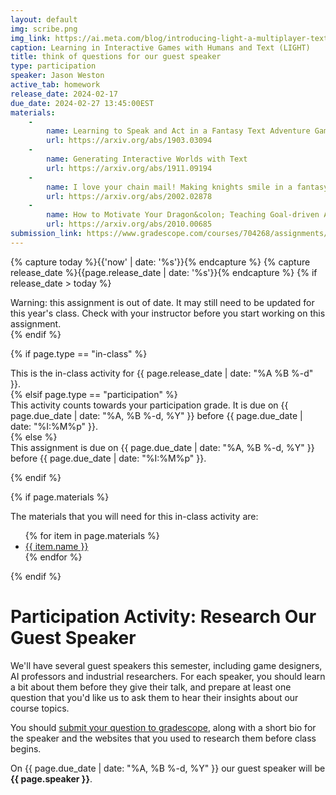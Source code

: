 ```yaml
---
layout: default
img: scribe.png
img_link: https://ai.meta.com/blog/introducing-light-a-multiplayer-text-adventure-game-for-dialogue-research/
caption: Learning in Interactive Games with Humans and Text (LIGHT)
title: think of questions for our guest speaker
type: participation
speaker: Jason Weston
active_tab: homework
release_date: 2024-02-17
due_date: 2024-02-27 13:45:00EST
materials:
    - 
        name: Learning to Speak and Act in a Fantasy Text Adventure Game
        url: https://arxiv.org/abs/1903.03094
    - 
        name: Generating Interactive Worlds with Text 
        url: https://arxiv.org/abs/1911.09194
    - 
        name: I love your chain mail! Making knights smile in a fantasy game world&colon; Open-domain goal-oriented dialogue agents
        url: https://arxiv.org/abs/2002.02878
    - 
        name: How to Motivate Your Dragon&colon; Teaching Goal-driven Agents to Speak and Act in Fantasy Worlds 
        url: https://arxiv.org/abs/2010.00685
submission_link: https://www.gradescope.com/courses/704268/assignments/4120036
---
```


<!-- Check whether the assignment is ready to release -->
{% capture today %}{{'now' | date: '%s'}}{% endcapture %}
{% capture release_date %}{{page.release_date | date: '%s'}}{% endcapture %}
{% if release_date > today %} 
<div class="alert alert-danger">
Warning: this assignment is out of date.  It may still need to be updated for this year's class.  Check with your instructor before you start working on this assignment.
</div>
{% endif %}
<!-- End of check whether the assignment is up to date -->



{% if page.type == "in-class" %}
<!-- In class activity -->
<div class="alert alert-info">
This is the in-class activity for {{ page.release_date | date: "%A %B %-d" }}.
</div>
{% elsif page.type == "participation" %}
<div class="alert alert-info">
This activity counts towards your participation grade. It is due on {{ page.due_date | date: "%A, %B %-d, %Y" }} before {{ page.due_date | date: "%I:%M%p" }}. 
</div>
{% else %}
<!-- Homework assignment -->
<div class="alert alert-info">
This assignment is due on {{ page.due_date | date: "%A, %B %-d, %Y" }} before {{ page.due_date | date: "%I:%M%p" }}. 
</div>

{% endif %}

{% if page.materials %}
<div class="alert alert-info">
The materials that you will need for this in-class activity are:
<ul>
{% for item in page.materials %}
<li><a href="{{item.url}}">{{ item.name }}</a></li>
{% endfor %}
</ul>
</div>
{% endif %}



Participation Activity: Research Our Guest Speaker
=============================================================

We'll have several guest speakers this semester, including game designers, AI professors and industrial researchers.  For each speaker, you should learn a bit about them before they give their talk, and prepare at least one question that you'd like us to ask them to hear their insights about our course topics. 

You should [submit your question to gradescope]({{page.submission_link}}), along with a short bio for the speaker and the websites that you used to research them  before class begins.

On {{ page.due_date | date: "%A, %B %-d, %Y" }} our guest speaker will be **{{ page.speaker }}**.
